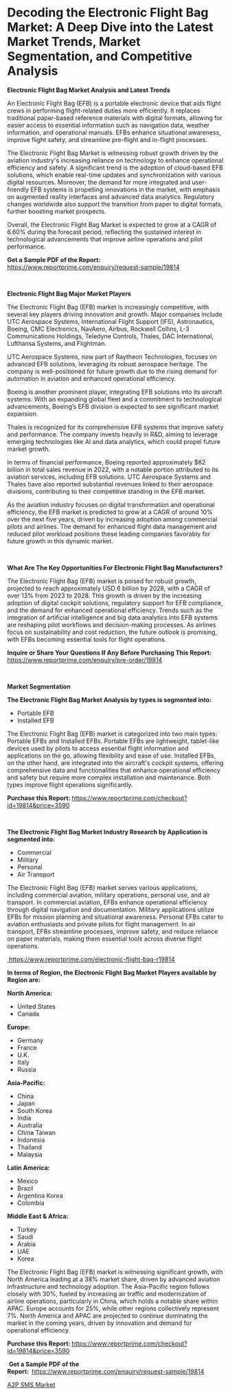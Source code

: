 <p><h1>Decoding the Electronic Flight Bag Market: A Deep Dive into the Latest Market Trends, Market Segmentation, and Competitive Analysis</h1></p><p><strong>Electronic Flight Bag Market Analysis and Latest Trends</strong></p>
<p><p>An Electronic Flight Bag (EFB) is a portable electronic device that aids flight crews in performing flight-related duties more efficiently. It replaces traditional paper-based reference materials with digital formats, allowing for easier access to essential information such as navigation data, weather information, and operational manuals. EFBs enhance situational awareness, improve flight safety, and streamline pre-flight and in-flight processes.</p><p>The Electronic Flight Bag Market is witnessing robust growth driven by the aviation industry's increasing reliance on technology to enhance operational efficiency and safety. A significant trend is the adoption of cloud-based EFB solutions, which enable real-time updates and synchronization with various digital resources. Moreover, the demand for more integrated and user-friendly EFB systems is propelling innovations in the market, with emphasis on augmented reality interfaces and advanced data analytics. Regulatory changes worldwide also support the transition from paper to digital formats, further boosting market prospects. </p><p>Overall, the Electronic Flight Bag Market is expected to grow at a CAGR of 6.60% during the forecast period, reflecting the sustained interest in technological advancements that improve airline operations and pilot performance.</p></p>
<p><strong>Get a Sample PDF of the Report:&nbsp;</strong> <a href="https://www.reportprime.com/enquiry/request-sample/19814?utm_campaign=3266&utm_medium=2&utm_source=Github&utm_content=ia&utm_term=20032025&utm_id=electronic-flight-bag">https://www.reportprime.com/enquiry/request-sample/19814</a></p>
<p>&nbsp;</p>
<p><strong>Electronic Flight Bag Major Market Players</strong></p>
<p><p>The Electronic Flight Bag (EFB) market is increasingly competitive, with several key players driving innovation and growth. Major companies include UTC Aerospace Systems, International Flight Support (IFS), Astronautics, Boeing, CMC Electronics, NavAero, Airbus, Rockwell Collins, L-3 Communications Holdings, Teledyne Controls, Thales, DAC International, Lufthansa Systems, and Flightman.</p><p>UTC Aerospace Systems, now part of Raytheon Technologies, focuses on advanced EFB solutions, leveraging its robust aerospace heritage. The company is well-positioned for future growth due to the rising demand for automation in aviation and enhanced operational efficiency.</p><p>Boeing is another prominent player, integrating EFB solutions into its aircraft systems. With an expanding global fleet and a commitment to technological advancements, Boeing’s EFB division is expected to see significant market expansion.</p><p>Thales is recognized for its comprehensive EFB systems that improve safety and performance. The company invests heavily in R&D, aiming to leverage emerging technologies like AI and data analytics, which could propel future market growth.</p><p>In terms of financial performance, Boeing reported approximately $62 billion in total sales revenue in 2022, with a notable portion attributed to its aviation services, including EFB solutions. UTC Aerospace Systems and Thales have also reported substantial revenues linked to their aerospace divisions, contributing to their competitive standing in the EFB market.</p><p>As the aviation industry focuses on digital transformation and operational efficiency, the EFB market is predicted to grow at a CAGR of around 10% over the next five years, driven by increasing adoption among commercial pilots and airlines. The demand for enhanced flight data management and reduced pilot workload positions these leading companies favorably for future growth in this dynamic market.</p></p>
<p>&nbsp;</p>
<p><strong>What Are The Key Opportunities For Electronic Flight Bag Manufacturers?</strong></p>
<p><p>The Electronic Flight Bag (EFB) market is poised for robust growth, projected to reach approximately USD 6 billion by 2028, with a CAGR of over 13% from 2023 to 2028. This growth is driven by the increasing adoption of digital cockpit solutions, regulatory support for EFB compliance, and the demand for enhanced operational efficiency. Trends such as the integration of artificial intelligence and big data analytics into EFB systems are reshaping pilot workflows and decision-making processes. As airlines focus on sustainability and cost reduction, the future outlook is promising, with EFBs becoming essential tools for flight operations.</p></p>
<p><strong>Inquire or Share Your Questions If Any Before Purchasing This Report:</strong> <a href="https://www.reportprime.com/enquiry/pre-order/19814?utm_campaign=3266&utm_medium=2&utm_source=Github&utm_content=ia&utm_term=20032025&utm_id=electronic-flight-bag">https://www.reportprime.com/enquiry/pre-order/19814</a></p>
<p>&nbsp;</p>
<p><strong>Market Segmentation</strong></p>
<p><strong>The Electronic Flight Bag Market Analysis by types is segmented into:</strong></p>
<p><ul><li>Portable EFB</li><li>Installed EFB</li></ul></p>
<p><p>The Electronic Flight Bag (EFB) market is categorized into two main types: Portable EFBs and Installed EFBs. Portable EFBs are lightweight, tablet-like devices used by pilots to access essential flight information and applications on the go, allowing flexibility and ease of use. Installed EFBs, on the other hand, are integrated into the aircraft's cockpit systems, offering comprehensive data and functionalities that enhance operational efficiency and safety but require more complex installation and maintenance. Both types improve flight operations significantly.</p></p>
<p><strong>Purchase this Report:&nbsp;</strong><a href="https://www.reportprime.com/checkout?id=19814&price=3590&utm_campaign=3266&utm_medium=2&utm_source=Github&utm_content=ia&utm_term=20032025&utm_id=electronic-flight-bag">https://www.reportprime.com/checkout?id=19814&price=3590</a></p>
<p>&nbsp;</p>
<p><strong>The Electronic Flight Bag Market Industry Research by Application is segmented into:</strong></p>
<p><ul><li>Commercial</li><li>Military</li><li>Personal</li><li>Air Transport</li></ul></p>
<p><p>The Electronic Flight Bag (EFB) market serves various applications, including commercial aviation, military operations, personal use, and air transport. In commercial aviation, EFBs enhance operational efficiency through digital navigation and documentation. Military applications utilize EFBs for mission planning and situational awareness. Personal EFBs cater to aviation enthusiasts and private pilots for flight management. In air transport, EFBs streamline processes, improve safety, and reduce reliance on paper materials, making them essential tools across diverse flight operations.</p></p>
<p><a href="https://www.reportprime.com/electronic-flight-bag-r19814?utm_campaign=3266&utm_medium=2&utm_source=Github&utm_content=ia&utm_term=20032025&utm_id=electronic-flight-bag">&nbsp;https://www.reportprime.com/electronic-flight-bag-r19814</a></p>
<p><strong>In terms of Region, the Electronic Flight Bag Market Players available by Region are:</strong></p>
<p>
    <p> <strong> North America: </strong>
        <ul>
            <li>United States</li>
            <li>Canada</li>
        </ul>
        </p> 
    <p> <strong> Europe: </strong>
        <ul>
            <li>Germany</li>
            <li>France</li>
            <li>U.K.</li>
            <li>Italy</li>
            <li>Russia</li>
        </ul>
        </p> 
    <p> <strong> Asia-Pacific: </strong>
        <ul>
            <li>China</li>
            <li>Japan</li>
            <li>South Korea</li>
            <li>India</li>
            <li>Australia</li>
            <li>China Taiwan</li>
            <li>Indonesia</li>
            <li>Thailand</li>
            <li>Malaysia</li>
        </ul>
        </p> 
    <p> <strong> Latin America: </strong>
        <ul>
            <li>Mexico</li>
            <li>Brazil</li>
            <li>Argentina Korea</li>
            <li>Colombia</li>
        </ul>
        </p> 
    <p> <strong> Middle East & Africa: </strong>
        <ul>
            <li>Turkey</li>
            <li>Saudi</li>
            <li>Arabia</li>
            <li>UAE</li>
            <li>Korea</li>
        </ul>
    </p>
    </p>
<p><p>The Electronic Flight Bag (EFB) market is witnessing significant growth, with North America leading at a 38% market share, driven by advanced aviation infrastructure and technology adoption. The Asia-Pacific region follows closely with 30%, fueled by increasing air traffic and modernization of airline operations, particularly in China, which holds a notable share within APAC. Europe accounts for 25%, while other regions collectively represent 7%. North America and APAC are projected to continue dominating the market in the coming years, driven by innovation and demand for operational efficiency.</p></p>
<p><strong>Purchase this Report: </strong><a href="https://www.reportprime.com/checkout?id=19814&price=3590&utm_campaign=3266&utm_medium=2&utm_source=Github&utm_content=ia&utm_term=20032025&utm_id=electronic-flight-bag">https://www.reportprime.com/checkout?id=19814&price=3590</a></p>
<p>&nbsp;<strong>Get a Sample PDF of the Report:&nbsp;&nbsp;</strong><a href="https://www.reportprime.com/enquiry/request-sample/19814?utm_campaign=3266&utm_medium=2&utm_source=Github&utm_content=ia&utm_term=20032025&utm_id=electronic-flight-bag">https://www.reportprime.com/enquiry/request-sample/19814</a></p>
<p><strong></strong></p>
<p><p><a href="https://github.com/porstheftyux/Market-Research-Report-List-1/blob/main/a2p-sms-market.md?utm_campaign=3266&utm_medium=2&utm_source=Github&utm_content=ia&utm_term=20032025&utm_id=electronic-flight-bag">A2P SMS Market</a></p></p>